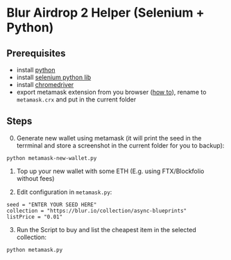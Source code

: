 # Blur Airdrop 2 Helper (Selenium + Python)

## Prerequisites

- install [python](https://www.python.org/downloads/)
- install [selenium python lib](https://selenium-python.readthedocs.io/)
- install [chromedriver](https://chromedriver.chromium.org/downloads)
- export metamask extension from you browser ([how to](https://www.alphr.com/export-chrome-extensions/)), rename to `metamask.crx` and put in the current folder

## Steps

0. Generate new wallet using metamask (it will print the seed in the terrminal and store a screenshot in the current folder for you to backup):

```
python metamask-new-wallet.py
```

1. Top up your new wallet with some ETH (E.g. using FTX/Blockfolio without fees)

2. Edit configuration in `metamask.py`:

```
seed = "ENTER YOUR SEED HERE"
collection = "https://blur.io/collection/async-blueprints"
listPrice = "0.01"
```

3. Run the Script to buy and list the cheapest item in the selected collection:

```
python metamask.py
```
